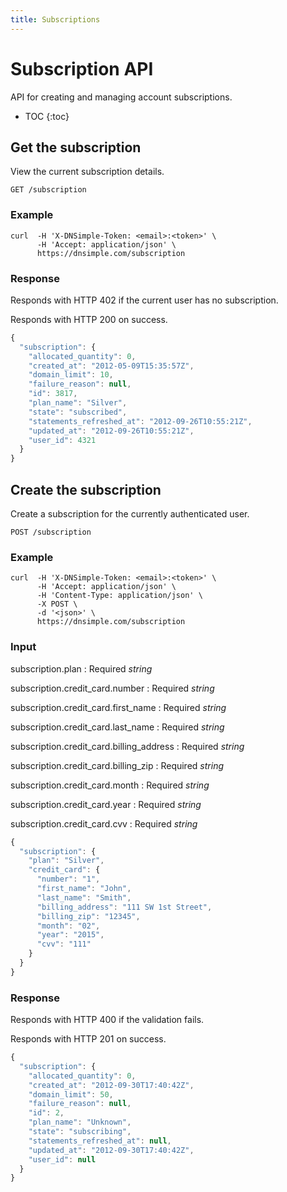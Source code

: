 ```yaml
---
title: Subscriptions
---
```


# Subscription API

API for creating and managing account subscriptions.

* TOC
{:toc}


## Get the subscription 

View the current subscription details.

    GET /subscription

### Example

    curl  -H 'X-DNSimple-Token: <email>:<token>' \
          -H 'Accept: application/json' \
          https://dnsimple.com/subscription

### Response

Responds with HTTP 402 if the current user has no subscription.

Responds with HTTP 200 on success.

~~~ js
{
  "subscription": {
    "allocated_quantity": 0,
    "created_at": "2012-05-09T15:35:57Z",
    "domain_limit": 10,
    "failure_reason": null,
    "id": 3817,
    "plan_name": "Silver",
    "state": "subscribed",
    "statements_refreshed_at": "2012-09-26T10:55:21Z",
    "updated_at": "2012-09-26T10:55:21Z",
    "user_id": 4321
  }
}
~~~


## Create the subscription

Create a subscription for the currently authenticated user.

    POST /subscription

### Example

    curl  -H 'X-DNSimple-Token: <email>:<token>' \
          -H 'Accept: application/json' \
          -H 'Content-Type: application/json' \
          -X POST \
          -d '<json>' \
          https://dnsimple.com/subscription

### Input

subscription.plan
: Required _string_

subscription.credit_card.number
: Required _string_

subscription.credit_card.first_name
: Required _string_

subscription.credit_card.last_name
: Required _string_

subscription.credit_card.billing_address
: Required _string_

subscription.credit_card.billing_zip
: Required _string_

subscription.credit_card.month
: Required _string_

subscription.credit_card.year
: Required _string_

subscription.credit_card.cvv
: Required _string_

~~~ js
{
  "subscription": {
    "plan": "Silver",
    "credit_card": {
      "number": "1",
      "first_name": "John",
      "last_name": "Smith",
      "billing_address": "111 SW 1st Street",
      "billing_zip": "12345",
      "month": "02",
      "year": "2015",
      "cvv": "111"
    }
  }
}
~~~

### Response

Responds with HTTP 400 if the validation fails.

Responds with HTTP 201 on success.

~~~ js
{
  "subscription": {
    "allocated_quantity": 0,
    "created_at": "2012-09-30T17:40:42Z",
    "domain_limit": 50,
    "failure_reason": null,
    "id": 2,
    "plan_name": "Unknown",
    "state": "subscribing",
    "statements_refreshed_at": null,
    "updated_at": "2012-09-30T17:40:42Z",
    "user_id": null
  }
}
~~~
